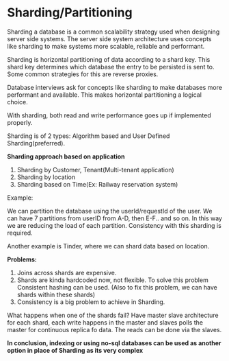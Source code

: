 # Sharding/Partitioning

Sharding a database is a common scalability strategy used when designing server side systems. 
The server side system architecture uses concepts like sharding to make systems more scalable, reliable and performant.

Sharding is horizontal partitioning of data according to a shard key. 
This shard key determines which database the entry to be persisted is sent to. Some common strategies for this are reverse proxies.

Database interviews ask for concepts like sharding to make databases more performant and available. 
This makes horizontal partitioning a logical choice.

With sharding, both read and write performance goes up if implemented properly.

Sharding is of 2 types: Algorithm based and User Defined Sharding(preferred).

**Sharding approach based on application**
1. Sharding by Customer, Tenant(Multi-tenant application)
2. Sharding by location
3. Sharding based on Time(Ex: Railway reservation system)


Example:

We can partition the database using the userId/requestId of the user. We can have 7 partitions from userID from A-D, then E-F.. and so on.
In this way we are reducing the load of each partition.
Consistency with this sharding is required.

Another example is Tinder, where we can shard data based on location.

**Problems:**

1. Joins across shards are expensive.
2. Shards are kinda hardcoded now, not flexible. To solve this problem Consistent hashing can be used.
(Also to fix this problem, we can have shards within these shards)
3. Consistency is a big problem to achieve in Sharding. 

What happens when one of the shards fail?
Have master slave architecture for each shard, each write happens in the master and slaves polls the master for continuous replica fo data.
The reads can be done via the slaves.

**In conclusion, indexing or using no-sql databases can be used as another option in place of Sharding as its very complex**
